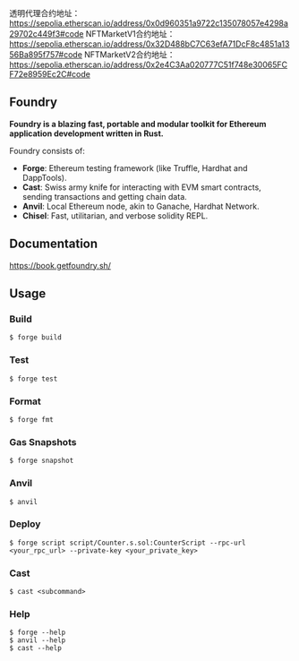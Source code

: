 透明代理合约地址：https://sepolia.etherscan.io/address/0x0d960351a9722c135078057e4298a29702c449f3#code
NFTMarketV1合约地址：https://sepolia.etherscan.io/address/0x32D488bC7C63efA71DcF8c4851a1356Ba895f757#code
NFTMarketV2合约地址：https://sepolia.etherscan.io/address/0x2e4C3Aa020777C51f748e30065FCF72e8959Ec2C#code

## Foundry

**Foundry is a blazing fast, portable and modular toolkit for Ethereum application development written in Rust.**

Foundry consists of:

-   **Forge**: Ethereum testing framework (like Truffle, Hardhat and DappTools).
-   **Cast**: Swiss army knife for interacting with EVM smart contracts, sending transactions and getting chain data.
-   **Anvil**: Local Ethereum node, akin to Ganache, Hardhat Network.
-   **Chisel**: Fast, utilitarian, and verbose solidity REPL.

## Documentation

https://book.getfoundry.sh/

## Usage

### Build

```shell
$ forge build
```

### Test

```shell
$ forge test
```

### Format

```shell
$ forge fmt
```

### Gas Snapshots

```shell
$ forge snapshot
```

### Anvil

```shell
$ anvil
```

### Deploy

```shell
$ forge script script/Counter.s.sol:CounterScript --rpc-url <your_rpc_url> --private-key <your_private_key>
```

### Cast

```shell
$ cast <subcommand>
```

### Help

```shell
$ forge --help
$ anvil --help
$ cast --help
```
